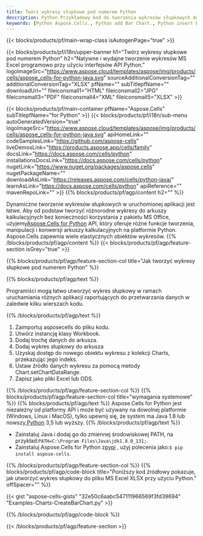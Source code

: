 ```yaml
---
title: Twórz wykresy słupkowe pod numerem Python
description: Python Przykładowy kod do tworzenia wykresów słupkowych do programu Excel przy użyciu biblioteki Python. Użyj tego kodu, aby utworzyć wykres słupkowy do programu MS Excel w aplikacji opartej na Python.
keywords: [Python Aspose.Cells., Python add Bar Chart., Python insert Bar Chart., Python create Bar Chart]
---
```

{{< blocks/products/pf/main-wrap-class isAutogenPage="true" >}}

{{< blocks/products/pf/i18n/upper-banner h1="Twórz wykresy słupkowe pod numerem Python" h2="Natywne i wydajne tworzenie wykresów MS Excel programowo przy użyciu interfejsów API Python." logoImageSrc="https://www.aspose.cloud/templates/aspose/img/products/cells/aspose_cells-for-python-java.svg" sourceAdditionalConversionTag="" additionalConversionTag="XLSX" pfName="" subTitlepfName="" downloadUrl="" fileiconsmall1="HTML" fileiconsmall2="JPG" fileiconsmall3="PDF" fileiconsmall4="XML" fileiconsmall5="XLSX" >}}

{{< blocks/products/pf/main-container pfName="Aspose.Cells" subTitlepfName="for Python" >}}
{{< blocks/products/pf/i18n/sub-menu autoGeneratedVersion="true" logoImageSrc="https://www.aspose.cloud/templates/aspose/img/products/cells/aspose_cells-for-python-java.svg" apiHomeLink="" codeSamplesLink="https://github.com/aspose-cells" liveDemosLink="https://products.aspose.app/cells/family" docsLink="https://docs.aspose.com/cells/python" installationsDocsLink="https://docs.aspose.com/cells/python" nugetLink="https://www.nuget.org/packages/aspose.cells" nugetPackageName="" downloadAsLink="https://releases.aspose.com/cells/python-java/" learnAsLink="https://docs.aspose.com/cells/python" apiReference="" mavenRepoLink="" >}}
{{% blocks/products/pf/agp/content h2="" %}}

 Dynamiczne tworzenie wykresów słupkowych w uruchomionej aplikacji jest łatwe. Aby od podstaw tworzyć różnorodne wykresy do arkuszy kalkulacyjnych bez konieczności korzystania z pakietu MS Office, użyjemy[Aspose.Cells for Python](https://pypi.org/project/aspose.cells) API, który oferuje różne funkcje tworzenia, manipulacji i konwersji arkuszy kalkulacyjnych na platformie Python. Aspose.Cells zapewnia wiele elastycznych obiektów wykresów.
{{% /blocks/products/pf/agp/content %}}
{{< blocks/products/pf/agp/feature-section isGrey="true" >}}

{{% blocks/products/pf/agp/feature-section-col title="Jak tworzyć wykresy słupkowe pod numerem Python" %}}

{{% blocks/products/pf/agp/text %}}

Programiści mogą łatwo utworzyć wykres słupkowy w ramach uruchamiania różnych aplikacji raportujących do przetwarzania danych w zaledwie kilku wierszach kodu.

{{% /blocks/products/pf/agp/text %}}

1. Zaimportuj asposecells do pliku kodu.
1. Utwórz instancję klasy Workbook.
1. Dodaj trochę danych do arkusza.
1. Dodaj wykres słupkowy do arkusza
1. Uzyskaj dostęp do nowego obiektu wykresu z kolekcji Charts, przekazując jego indeks.
1. Ustaw źródło danych wykresu za pomocą metody Chart.setChartDataRange.
1. Zapisz jako pliki Excel lub ODS.

{{% /blocks/products/pf/agp/feature-section-col %}}
{{% blocks/products/pf/agp/feature-section-col title="wymagania systemowe" %}}
{{% blocks/products/pf/agp/text %}}
 Aspose.Cells for Python jest niezależny od platformy API i może być używany na dowolnej platformie (Windows, Linux i MacOS), tylko upewnij się, że system ma Java 1.8 lub nowszy,[Python](https://www.python.org/downloads/) 3,5 lub wyższy.
{{% /blocks/products/pf/agp/text %}}
-  Zainstaluj Java i dodaj go do zmiennej środowiskowej PATH, na przykład:<code>PATH=C:\Program Files\Java\jdk1.8.0_131;</code>.
-  Zainstaluj Aspose.Cells for Python z<a href="https://pypi.org/project/aspose-cells/">pypi</a> , użyj polecenia jako:<code>$ pip install aspose-cells</code>.

{{% /blocks/products/pf/agp/feature-section-col %}}
{{% blocks/products/pf/agp/code-block title="Poniższy kod źródłowy pokazuje, jak utworzyć wykres słupkowy do pliku MS Excel XLSX przy użyciu Python." offSpacer="" %}}

{{< gist "aspose-cells-gists" "32e50c6aabc547111966569f3fd39694" "Examples-Charts-CreateBarChart.py" >}}

{{% /blocks/products/pf/agp/code-block %}}

{{< /blocks/products/pf/agp/feature-section >}}

<!-- aboutfile Starts -->
